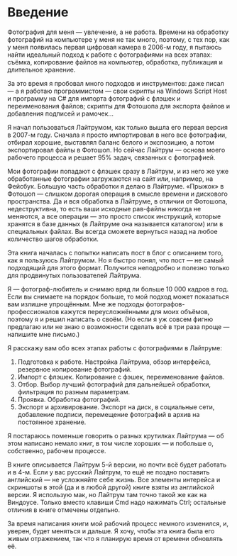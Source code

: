 # Введение

Фотография для меня — увлечение, а не работа. Времени на обработку фотографий на компьютере у меня не так много, поэтому,  с тех пор, как у меня появилась первая цифровая камера в 2006-м году, я пытаюсь найти идеальный подход к работе с фотографиями на всех этапах: съёмка, копирование файлов на компьютер, обработка, публикация и длительное хранение.

За это время я пробовал много подходов и инструментов: даже писал — а я работаю программистом — свои скрипты на Windows Script Host и программу на C# для импорта фотографий с флэшек и переименования файлов; скрипты для Фотошопа для экспорта файлов и добавления подписей и рамочек…

Я начал пользоваться Лайтрумом, как только вышла его первая версия в 2007-м году. Сначала я просто импортировал в него все фотографии, отбирал хорошие, выставлял баланс белого и экспозицию, а потом экспортировал файлы в Фотошоп. Но сейчас Лайтрум — основа моего рабочего процесса и решает 95% задач, связанных с фотографией.

Мои фотографии попадают с флэшек сразу в Лайтрум, и из него же 
уже обработанные фотографии загружаются на сайт или, например, на Фейсбук. Большую часть обработки я делаю в Лайтруме. «Прыжок» в Фотошоп — слишком дорогая операция в смысле времени и дискового пространства. Да и вся обработка в Лайтруме, в отличии от Фотошопа, недеструктивна, то есть ваши исходные рав-файлы никогда не меняются, а все операции — это просто список инструкций, которые хранятся в базе данных (в Лайтруме она называется каталогом) или в специальных файлах. Вы всегда сможете вернуться назад на любое количество шагов обработки.

Эта книга началась с попытки написать пост в блог с описанием того, как я пользуюсь Лайтрумом. Но я быстро понял, что пост — не самый подходящий для этого формат. Получится неподробно и полезно только для продвинутых пользователей Лайтрума.

Я — фотограф-любитель и снимаю вряд ли больше 10 000 кадров в год. Если вы снимаете на порядок больше, то мой подход может показаться вам излишне упрощённым. Мне же подходы фотографов-профессионалов кажутся переусложнёнными для моих объёмов, поэтому я и решил написать о своём. (Но если я уж совсем фигню предлагаю или не знаю о возможности сделать всё в три раза проще — напишите мне письмо.)

Я расскажу вам обо всех этапах работы с фотографиями в Лайтруме:

1. Подготовка к работе.
Настройка Лайтрума, обзор интерфейса, резервное копирование фотографий.
2. Импорт с флэшек.
Копирование с фэшек, переименование файлов.
3. Отбор.
Выбор лучший фотографий для дальнейшей обработки, фильтрация по разным параметрам.
4. Проявка.
Обработка фотографий.
5. Экспорт и архивирование.
Экспорт на диск, в социальные сети, добавление подписи, перемещение фотографий в архив на постоянное хранение.

Я постараюсь поменьше говорить о разных крутилках Лайтрума — об этом написано немало книг, в том числе хороших — и побольше о, собственно, рабочем процессе.

В книге описывается Лайтрум 5-й версии, но почти всё будет работать и в 4-м. Если у вас русский Лайтрум, то ещё не поздно поставить английский — не усложняйте себе жизнь. Все элементы интерейса и скриншоты в этой (да и в любой другой) книге взяты из английской версии. Я использую мак, но Лайтрум там точно такой же как на Виндоусе. Только вместо клавиши Cmd надо нажимать Ctrl; остальные отличия в книге отмечены отдельно.

За время написания книги мой рабочий процесс немного изменился, и, уверен, будет меняться и дальше. Я хочу, чтобы эта книга была  его живым отражением, так что я планирую время от времени обновлять её.